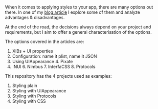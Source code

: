 When it comes to applying styles to your app, there are many options out there. In one of my [blog article](http://www.barbararodeker.com/ladyandtech/?p=154) I explore some of them and analyze advantages & disadvantages.

At the end of the road, the decisions always depend on your project and requirements, but I aim to offer a general characterisation of the options.

The options covered in the articles are:

1. XIBs + UI properties
2. Configuration: name it plist, name it JSON
3. Using UIAppearance
4. Pixate
5.  NUI
6. Nimbus
7. InterfaCSS
8. Protocols

This repository has the 4 projects used as examples:

1. Styling plain
2. Styling with UIAppearance
3. Styling with Protocols
4. Styling with CSS

